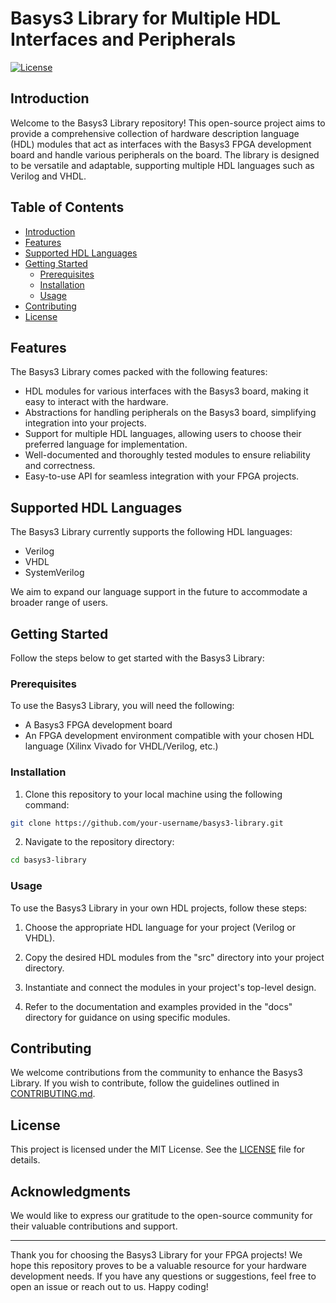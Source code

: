 # Basys3 Library for Multiple HDL Interfaces and Peripherals

[![License](https://img.shields.io/badge/License-MIT-blue.svg)](LICENSE)

## Introduction

Welcome to the Basys3 Library repository! This open-source project aims to provide a comprehensive collection of hardware description language (HDL) modules that act as interfaces with the Basys3 FPGA development board and handle various peripherals on the board. The library is designed to be versatile and adaptable, supporting multiple HDL languages such as Verilog and VHDL.

## Table of Contents

- [Introduction](#introduction)
- [Features](#features)
- [Supported HDL Languages](#supported-hdl-languages)
- [Getting Started](#getting-started)
  - [Prerequisites](#prerequisites)
  - [Installation](#installation)
  - [Usage](#usage)
- [Contributing](#contributing)
- [License](#license)

## Features

The Basys3 Library comes packed with the following features:

- HDL modules for various interfaces with the Basys3 board, making it easy to interact with the hardware.
- Abstractions for handling peripherals on the Basys3 board, simplifying integration into your projects.
- Support for multiple HDL languages, allowing users to choose their preferred language for implementation.
- Well-documented and thoroughly tested modules to ensure reliability and correctness.
- Easy-to-use API for seamless integration with your FPGA projects.

## Supported HDL Languages

The Basys3 Library currently supports the following HDL languages:

- Verilog
- VHDL
- SystemVerilog

We aim to expand our language support in the future to accommodate a broader range of users.

## Getting Started

Follow the steps below to get started with the Basys3 Library:

### Prerequisites

To use the Basys3 Library, you will need the following:

- A Basys3 FPGA development board
- An FPGA development environment compatible with your chosen HDL language (Xilinx Vivado for VHDL/Verilog, etc.)

### Installation

1. Clone this repository to your local machine using the following command:

```bash
git clone https://github.com/your-username/basys3-library.git
```

2. Navigate to the repository directory:

```bash
cd basys3-library
```

### Usage

To use the Basys3 Library in your own HDL projects, follow these steps:

1. Choose the appropriate HDL language for your project (Verilog or VHDL).

2. Copy the desired HDL modules from the "src" directory into your project directory.

3. Instantiate and connect the modules in your project's top-level design.

4. Refer to the documentation and examples provided in the "docs" directory for guidance on using specific modules.

## Contributing

We welcome contributions from the community to enhance the Basys3 Library. If you wish to contribute, follow the guidelines outlined in [CONTRIBUTING.md](CONTRIBUTING.md).

## License

This project is licensed under the MIT License. See the [LICENSE](LICENSE) file for details.

## Acknowledgments

We would like to express our gratitude to the open-source community for their valuable contributions and support.

---

Thank you for choosing the Basys3 Library for your FPGA projects! We hope this repository proves to be a valuable resource for your hardware development needs. If you have any questions or suggestions, feel free to open an issue or reach out to us. Happy coding!
 
